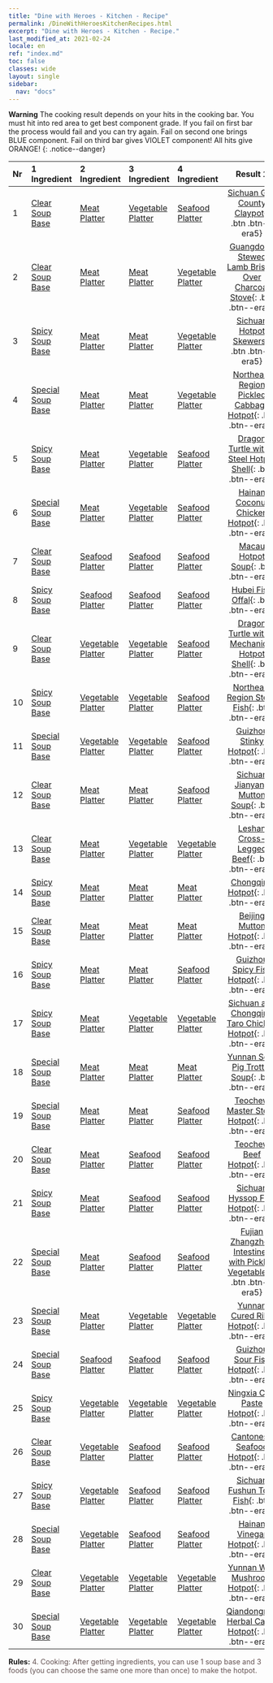 ```yaml
---
title: "Dine with Heroes - Kitchen - Recipe"
permalink: /DineWithHeroesKitchenRecipes.html
excerpt: "Dine with Heroes - Kitchen - Recipe."
last_modified_at: 2021-02-24
locale: en
ref: "index.md"
toc: false
classes: wide
layout: single
sidebar:
  nav: "docs"
---
```


**Warning** The cooking result depends on your hits in the cooking bar. You must hit into red area to get best component grade. If you fail on first bar the process would fail and you can try again. Fail on second one brings BLUE component. Fail on third bar gives VIOLET component! All hits give ORANGE!
{: .notice--danger}

  | Nr | 1 Ingredient | 2 Ingredient | 3 Ingredient | 4 Ingredient | Result 1 | Result 2 | Result 3 |  
  |:---|:-------------|:-------------|:-------------|:-------------|:--------:|:--------:|:--------:| 
  | 1 | [Clear Soup Base](/Items/con_10/) | [Meat Platter](/Items/con_398/) | [Vegetable Platter](/Items/con_363/) | [Seafood Platter](/Items/con_374/) | [Sichuan Gao County Claypot](/Items/con_1362/){: .btn .btn--era5} | [Sichuan Gao County Claypot](/Items/con_1350/){: .btn .btn--era4} | [Sichuan Gao County Claypot](/Items/con_83/){: .btn .btn--era3} | 
  | 2 | [Clear Soup Base](/Items/con_10/) | [Meat Platter](/Items/con_398/) | [Meat Platter](/Items/con_398/) | [Vegetable Platter](/Items/con_363/) | [Guangdong Stewed Lamb Brisket Over Charcoal Stove](/Items/con_587/){: .btn .btn--era5} | [Guangdong Stewed Lamb Brisket Over Charcoal Stove](/Items/con_630/){: .btn .btn--era4} | [Guangdong Stewed Lamb Brisket Over Charcoal Stove](/Items/con_618/){: .btn .btn--era3} | 
  | 3 | [Spicy Soup Base](/Items/con_143/) | [Meat Platter](/Items/con_398/) | [Meat Platter](/Items/con_398/) | [Vegetable Platter](/Items/con_363/) | [Sichuan Hotpot Skewers](/Items/con_244/){: .btn .btn--era5} | [Sichuan Hotpot Skewers](/Items/con_230/){: .btn .btn--era4} | [Sichuan Hotpot Skewers](/Items/con_212/){: .btn .btn--era3} | 
  | 4 | [Special Soup Base](/Items/con_159/) | [Meat Platter](/Items/con_398/) | [Meat Platter](/Items/con_398/) | [Vegetable Platter](/Items/con_363/) | [Northeast Region Pickled Cabbage Hotpot](/Items/con_1082/){: .btn .btn--era5} | [Northeast Region Pickled Cabbage Hotpot](/Items/con_1218/){: .btn .btn--era4} | [Northeast Region Pickled Cabbage Hotpot](/Items/con_1201/){: .btn .btn--era3} | 
  | 5 | [Spicy Soup Base](/Items/con_143/) | [Meat Platter](/Items/con_398/) | [Vegetable Platter](/Items/con_363/) | [Seafood Platter](/Items/con_374/) | [Dragon Turtle with a Steel Hotpot Shell](/Items/con_943/){: .btn .btn--era5} | [Dragon Turtle with a Steel Hotpot Shell](/Items/con_932/){: .btn .btn--era4} | [Dragon Turtle with a Steel Hotpot Shell](/Items/con_918/){: .btn .btn--era3} | 
  | 6 | [Special Soup Base](/Items/con_159/) | [Meat Platter](/Items/con_398/) | [Vegetable Platter](/Items/con_363/) | [Seafood Platter](/Items/con_374/) | [Hainan Coconut Chicken Hotpot](/Items/con_504/){: .btn .btn--era5} | [Hainan Coconut Chicken Hotpot](/Items/con_493/){: .btn .btn--era4} | [Hainan Coconut Chicken Hotpot](/Items/con_525/){: .btn .btn--era3} | 
  | 7 | [Clear Soup Base](/Items/con_10/) | [Seafood Platter](/Items/con_374/) | [Seafood Platter](/Items/con_374/) | [Seafood Platter](/Items/con_374/) | [Macau Hotpot Soup](/Items/con_211/){: .btn .btn--era5} | [Macau Hotpot Soup](/Items/con_177/){: .btn .btn--era4} | [Macau Hotpot Soup](/Items/con_190/){: .btn .btn--era3} | 
  | 8 | [Spicy Soup Base](/Items/con_143/) | [Seafood Platter](/Items/con_374/) | [Seafood Platter](/Items/con_374/) | [Seafood Platter](/Items/con_374/) | [Hubei Fish Offal](/Items/con_784/){: .btn .btn--era5} | [Hubei Fish Offal](/Items/con_793/){: .btn .btn--era4} | [Hubei Fish Offal](/Items/con_1381/){: .btn .btn--era3} | 
  | 9 | [Clear Soup Base](/Items/con_10/) | [Vegetable Platter](/Items/con_363/) | [Vegetable Platter](/Items/con_363/) | [Seafood Platter](/Items/con_374/) | [Dragon Turtle with a Mechanical Hotpot Shell](/Items/con_537/){: .btn .btn--era5} | [Dragon Turtle with a Mechanical Hotpot Shell](/Items/con_549/){: .btn .btn--era4} | [Dragon Turtle with a Mechanical Hotpot Shell](/Items/con_612/){: .btn .btn--era3} | 
  | 10 | [Spicy Soup Base](/Items/con_143/) | [Vegetable Platter](/Items/con_363/) | [Vegetable Platter](/Items/con_363/) | [Seafood Platter](/Items/con_374/) | [Northeast Region Stove Fish](/Items/con_1136/){: .btn .btn--era5} | [Northeast Region Stove Fish](/Items/con_285/){: .btn .btn--era4} | [Northeast Region Stove Fish](/Items/con_298/){: .btn .btn--era3} | 
  | 11 | [Special Soup Base](/Items/con_159/) | [Vegetable Platter](/Items/con_363/) | [Vegetable Platter](/Items/con_363/) | [Seafood Platter](/Items/con_374/) | [Guizhou Stinky Hotpot](/Items/con_1077/){: .btn .btn--era5} | [Guizhou Stinky Hotpot](/Items/con_1068/){: .btn .btn--era4} | [Guizhou Stinky Hotpot](/Items/con_1101/){: .btn .btn--era3} | 
  | 12 | [Clear Soup Base](/Items/con_10/) | [Meat Platter](/Items/con_398/) | [Meat Platter](/Items/con_398/) | [Seafood Platter](/Items/con_374/) | [Sichuan Jianyang Mutton Soup](/Items/con_913/){: .btn .btn--era5} | [Sichuan Jianyang Mutton Soup](/Items/con_951/){: .btn .btn--era4} | [Sichuan Jianyang Mutton Soup](/Items/con_939/){: .btn .btn--era3} | 
  | 13 | [Clear Soup Base](/Items/con_10/) | [Meat Platter](/Items/con_398/) | [Vegetable Platter](/Items/con_363/) | [Vegetable Platter](/Items/con_363/) | [Leshan Cross-Legged Beef](/Items/con_1165/){: .btn .btn--era5} | [Leshan Cross-Legged Beef](/Items/con_1149/){: .btn .btn--era4} | [Leshan Cross-Legged Beef](/Items/con_1193/){: .btn .btn--era3} | 
  | 14 | [Spicy Soup Base](/Items/con_143/) | [Meat Platter](/Items/con_398/) | [Meat Platter](/Items/con_398/) | [Meat Platter](/Items/con_398/) | [Chongqing Hotpot](/Items/con_1314/){: .btn .btn--era5} | [Chongqing Hotpot](/Items/con_1301/){: .btn .btn--era4} | [Chongqing Hotpot](/Items/con_1287/){: .btn .btn--era3} | 
  | 15 | [Clear Soup Base](/Items/con_10/) | [Meat Platter](/Items/con_398/) | [Meat Platter](/Items/con_398/) | [Meat Platter](/Items/con_398/) | [Beijing Mutton Hotpot](/Items/con_257/){: .btn .btn--era5} | [Beijing Mutton Hotpot](/Items/con_462/){: .btn .btn--era4} | [Beijing Mutton Hotpot](/Items/con_452/){: .btn .btn--era3} | 
  | 16 | [Spicy Soup Base](/Items/con_143/) | [Meat Platter](/Items/con_398/) | [Meat Platter](/Items/con_398/) | [Seafood Platter](/Items/con_374/) | [Guizhou Spicy Fish Hotpot](/Items/con_635/){: .btn .btn--era5} | [Guizhou Spicy Fish Hotpot](/Items/con_625/){: .btn .btn--era4} | [Guizhou Spicy Fish Hotpot](/Items/con_611/){: .btn .btn--era3} | 
  | 17 | [Spicy Soup Base](/Items/con_143/) | [Meat Platter](/Items/con_398/) | [Vegetable Platter](/Items/con_363/) | [Vegetable Platter](/Items/con_363/) | [Sichuan and Chongqing Taro Chicken Hotpot](/Items/con_567/){: .btn .btn--era5} | [Sichuan and Chongqing Taro Chicken Hotpot](/Items/con_556/){: .btn .btn--era4} | [Sichuan and Chongqing Taro Chicken Hotpot](/Items/con_544/){: .btn .btn--era3} | 
  | 18 | [Special Soup Base](/Items/con_159/) | [Meat Platter](/Items/con_398/) | [Meat Platter](/Items/con_398/) | [Meat Platter](/Items/con_398/) | [Yunnan Sour Pig Trotter Soup](/Items/con_117/){: .btn .btn--era5} | [Yunnan Sour Pig Trotter Soup](/Items/con_156/){: .btn .btn--era4} | [Yunnan Sour Pig Trotter Soup](/Items/con_141/){: .btn .btn--era3} | 
  | 19 | [Special Soup Base](/Items/con_159/) | [Meat Platter](/Items/con_398/) | [Meat Platter](/Items/con_398/) | [Seafood Platter](/Items/con_374/) | [Teochew Master Stock Hotpot](/Items/con_726/){: .btn .btn--era5} | [Teochew Master Stock Hotpot](/Items/con_755/){: .btn .btn--era4} | [Teochew Master Stock Hotpot](/Items/con_744/){: .btn .btn--era3} | 
  | 20 | [Clear Soup Base](/Items/con_10/) | [Meat Platter](/Items/con_398/) | [Seafood Platter](/Items/con_374/) | [Seafood Platter](/Items/con_374/) | [Teochew Beef Hotpot](/Items/con_450/){: .btn .btn--era5} | [Teochew Beef Hotpot](/Items/con_488/){: .btn .btn--era4} | [Teochew Beef Hotpot](/Items/con_477/){: .btn .btn--era3} | 
  | 21 | [Spicy Soup Base](/Items/con_143/) | [Meat Platter](/Items/con_398/) | [Seafood Platter](/Items/con_374/) | [Seafood Platter](/Items/con_374/) | [Sichuan Hyssop Fish Hotpot](/Items/con_1286/){: .btn .btn--era5} | [Sichuan Hyssop Fish Hotpot](/Items/con_1273/){: .btn .btn--era4} | [Sichuan Hyssop Fish Hotpot](/Items/con_1467/){: .btn .btn--era3} | 
  | 22 | [Special Soup Base](/Items/con_159/) | [Meat Platter](/Items/con_398/) | [Seafood Platter](/Items/con_374/) | [Seafood Platter](/Items/con_374/) | [Fujian Zhangzhou Intestines with Pickled Vegetables](/Items/con_142/){: .btn .btn--era5} | [Fujian Zhangzhou Intestines with Pickled Vegetables](/Items/con_78/){: .btn .btn--era4} | [Fujian Zhangzhou Intestines with Pickled Vegetables](/Items/con_66/){: .btn .btn--era3} | 
  | 23 | [Special Soup Base](/Items/con_159/) | [Meat Platter](/Items/con_398/) | [Vegetable Platter](/Items/con_363/) | [Vegetable Platter](/Items/con_363/) | [Yunnan Cured Ribs Hotpot](/Items/con_876/){: .btn .btn--era5} | [Yunnan Cured Ribs Hotpot](/Items/con_862/){: .btn .btn--era4} | [Yunnan Cured Ribs Hotpot](/Items/con_805/){: .btn .btn--era3} | 
  | 24 | [Special Soup Base](/Items/con_159/) | [Seafood Platter](/Items/con_374/) | [Seafood Platter](/Items/con_374/) | [Seafood Platter](/Items/con_374/) | [Guizhou Sour Fish Hotpot](/Items/con_47/){: .btn .btn--era5} | [Guizhou Sour Fish Hotpot](/Items/con_21/){: .btn .btn--era4} | [Guizhou Sour Fish Hotpot](/Items/con_34/){: .btn .btn--era3} | 
  | 25 | [Spicy Soup Base](/Items/con_143/) | [Vegetable Platter](/Items/con_363/) | [Vegetable Platter](/Items/con_363/) | [Vegetable Platter](/Items/con_363/) | [Ningxia Chili Paste Hotpot](/Items/con_1391/){: .btn .btn--era5} | [Ningxia Chili Paste Hotpot](/Items/con_1397/){: .btn .btn--era4} | [Ningxia Chili Paste Hotpot](/Items/con_1409/){: .btn .btn--era3} | 
  | 26 | [Clear Soup Base](/Items/con_10/) | [Vegetable Platter](/Items/con_363/) | [Seafood Platter](/Items/con_374/) | [Seafood Platter](/Items/con_374/) | [Cantonese Seafood Hotpot](/Items/con_968/){: .btn .btn--era5} | [Cantonese Seafood Hotpot](/Items/con_933/){: .btn .btn--era4} | [Cantonese Seafood Hotpot](/Items/con_944/){: .btn .btn--era3} | 
  | 27 | [Spicy Soup Base](/Items/con_143/) | [Vegetable Platter](/Items/con_363/) | [Seafood Platter](/Items/con_374/) | [Seafood Platter](/Items/con_374/) | [Sichuan Fushun Tofu Fish](/Items/con_662/){: .btn .btn--era5} | [Sichuan Fushun Tofu Fish](/Items/con_673/){: .btn .btn--era4} | [Sichuan Fushun Tofu Fish](/Items/con_683/){: .btn .btn--era3} | 
  | 28 | [Special Soup Base](/Items/con_159/) | [Vegetable Platter](/Items/con_363/) | [Seafood Platter](/Items/con_374/) | [Seafood Platter](/Items/con_374/) | [Hainan Vinegar Hotpot](/Items/con_752/){: .btn .btn--era5} | [Hainan Vinegar Hotpot](/Items/con_859/){: .btn .btn--era4} | [Hainan Vinegar Hotpot](/Items/con_849/){: .btn .btn--era3} | 
  | 29 | [Clear Soup Base](/Items/con_10/) | [Vegetable Platter](/Items/con_363/) | [Vegetable Platter](/Items/con_363/) | [Vegetable Platter](/Items/con_363/) | [Yunnan Wild Mushroom Hotpot](/Items/con_247/){: .btn .btn--era5} | [Yunnan Wild Mushroom Hotpot](/Items/con_263/){: .btn .btn--era4} | [Yunnan Wild Mushroom Hotpot](/Items/con_215/){: .btn .btn--era3} | 
  | 30 | [Special Soup Base](/Items/con_159/) | [Vegetable Platter](/Items/con_363/) | [Vegetable Platter](/Items/con_363/) | [Vegetable Platter](/Items/con_363/) | [Qiandongnan Herbal Cattle Hotpot](/Items/con_37/){: .btn .btn--era5} | [Qiandongnan Herbal Cattle Hotpot](/Items/con_27/){: .btn .btn--era4} | [Qiandongnan Herbal Cattle Hotpot](/Items/con_139/){: .btn .btn--era3} | 


 **Rules:** <span style="color: #645252">4. Cooking: After getting ingredients, you can use 1 soup base and 3 foods (you can choose the same one more than once) to make the hotpot.</span><br/><span style="color: #ffffff;font-size:6px">　</span><br/>

